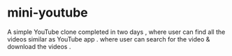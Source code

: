 # mini-youtube
A simple YouTube clone completed in two days , where user can find all the videos similar as YouTube app . where user can search for the video &amp; download the videos .
